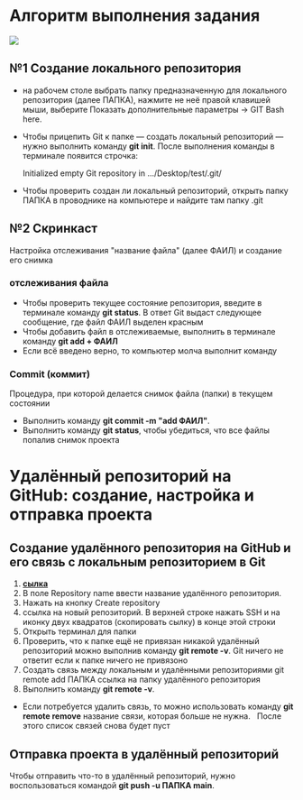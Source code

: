 # Алгоритм выполнения задания
![](https://yandex.ru/images/search?from=tabbar&img_url=https%3A%2F%2Fi.ytimg.com%2Fvi%2FyjivWxxH0eE%2Fmaxresdefault.jpg%3F7857057827&lr=2&pos=3&rpt=simage&text=github)
## №1 Создание локального репозитория

- на рабочем столе выбрать папку предназначенную для локального репозитория (далее ПАПКА), нажмите не неё правой клавишей мыши, выберите Показать дополнительные параметры → GIT Bash here.
- Чтобы прицепить Git к папке — создать локальный репозиторий — нужно выполнить команду **git init**. После выполнения команды в терминале появится строчка:

  Initialized empty Git repository in .../Desktop/test/.git/

- Чтобы проверить создан ли локальный репозиторий, открыть папку ПАПКА в проводнике на компьютере и найдите там папку .git

## №2 Скринкаст 

  Настройка отслеживания "название файла" (далее ФАИЛ) и создание его снимка
### отслеживания файла
- Чтобы проверить текущее состояние репозитория, введите в терминале команду **git status**. 
В ответ Git выдаст следующее сообщение, где файл ФАИЛ выделен красным
- Чтобы добавить файл в отслеживаемые, выполнить в терминале команду
**git add + ФАИЛ**
- Если всё введено верно, то компьютер молча выполнит команду
### Commit (коммит) 
Процедура, при которой делается снимок файла (папки) в текущем состоянии 
- Выполнить команду **git commit -m "add ФАИЛ"**. 
- Выполнить команду **git status**, чтобы убедиться, что все файлы попалив снимок проекта


# Удалённый репозиторий на GitHub: создание, настройка и отправка проекта

## Создание удалённого репозитория на GitHub и его связь с локальным репозиторием в Git
1. **[сылка](https://github.com/new)** 
2. В поле Repository name ввести название удалённого репозитория. 
3. Нажать на кнопку Create repository
4. ссылка на новый репозиторий. В верхней строке нажать SSH и на иконку двух квадратов (скопировать сылку) в конце этой строки
5. Открыть терминал для папки
6. Проверить, что к папке ещё не привязан никакой удалённый репозиторий можно
выполнив команду **git remote -v**. Git ничего не ответит если к папке ничего не привязоно 
7. Создать связь между локальным и удалёнными репозиториями 
git remote add ПАПКА ссылка на папку удалённого репозитория
1. Выполнить команду **git remote -v**. 
- Если потребуется удалить связь, то можно использовать команду 
**git remote remove** название связи, которая больше не нужна.  
После этого список связей снова будет пуст

## Отправка проекта в удалённый репозиторий
Чтобы отправить что-то в удалённый репозиторий, нужно воспользоваться командой
**git push -u ПАПКА main**.
